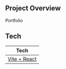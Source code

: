 ## Project Overview 
Portfolio

## Tech
| Tech |
| --- |
| [Vite + React](https://vitejs.dev/guide/) |
